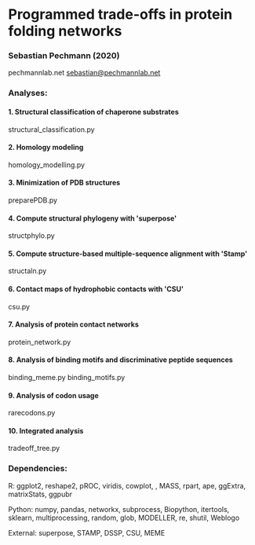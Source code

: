 # Programmed trade-offs in protein folding networks

### Sebastian Pechmann (2020)
pechmannlab.net
sebastian@pechmannlab.net


### Analyses:
#### 1. Structural classification of chaperone substrates
structural_classification.py

#### 2. Homology modeling
homology_modelling.py

#### 3. Minimization of PDB structures
preparePDB.py

#### 4. Compute structural phylogeny with 'superpose'
structphylo.py

#### 5. Compute structure-based multiple-sequence alignment with 'Stamp'
structaln.py

#### 6. Contact maps of hydrophobic contacts with 'CSU'
csu.py

#### 7. Analysis of protein contact networks
protein_network.py

#### 8. Analysis of binding motifs and discriminative peptide sequences
binding_meme.py
binding_motifs.py

#### 9. Analysis of codon usage
rarecodons.py

#### 10. Integrated analysis
tradeoff_tree.py


### Dependencies: 
R: ggplot2, reshape2, pROC, viridis, cowplot, , MASS, rpart, ape, ggExtra, matrixStats, ggpubr

Python: numpy, pandas, networkx, subprocess, Biopython, itertools, sklearn, multiprocessing, random, glob, MODELLER, re, shutil, Weblogo 

External: superpose, STAMP, DSSP, CSU, MEME

